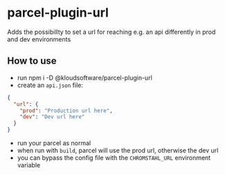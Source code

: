 # parcel-plugin-url

Adds the possibillty to set a url for reaching e.g. an api differently in prod and dev environments

## How to use

- run npm i -D @kloudsoftware/parcel-plugin-url
- create an `api.json` file:
```json
{
  "url": {
    "prod": "Production url here",
    "dev": "Dev url here"
  }
}
```

- run your parcel as normal
- when run with `build`, parcel will use the prod url, otherwise the dev url
- you can bypass the config file with the `CHROMSTAHL_URL` environment variable
